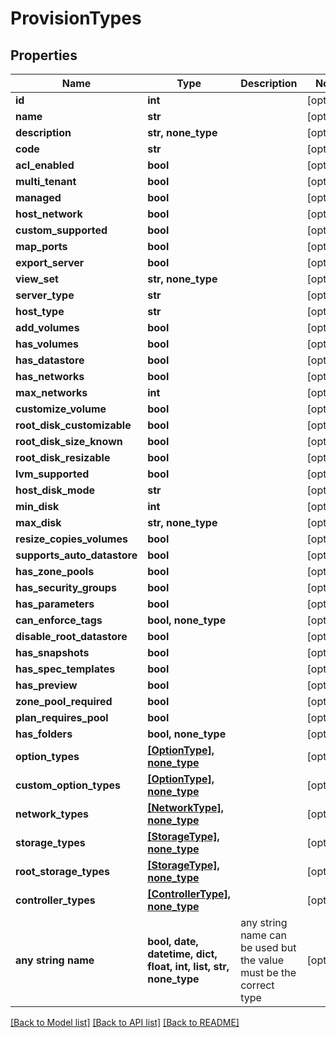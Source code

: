 # ProvisionTypes


## Properties
Name | Type | Description | Notes
------------ | ------------- | ------------- | -------------
**id** | **int** |  | [optional] 
**name** | **str** |  | [optional] 
**description** | **str, none_type** |  | [optional] 
**code** | **str** |  | [optional] 
**acl_enabled** | **bool** |  | [optional] 
**multi_tenant** | **bool** |  | [optional] 
**managed** | **bool** |  | [optional] 
**host_network** | **bool** |  | [optional] 
**custom_supported** | **bool** |  | [optional] 
**map_ports** | **bool** |  | [optional] 
**export_server** | **bool** |  | [optional] 
**view_set** | **str, none_type** |  | [optional] 
**server_type** | **str** |  | [optional] 
**host_type** | **str** |  | [optional] 
**add_volumes** | **bool** |  | [optional] 
**has_volumes** | **bool** |  | [optional] 
**has_datastore** | **bool** |  | [optional] 
**has_networks** | **bool** |  | [optional] 
**max_networks** | **int** |  | [optional] 
**customize_volume** | **bool** |  | [optional] 
**root_disk_customizable** | **bool** |  | [optional] 
**root_disk_size_known** | **bool** |  | [optional] 
**root_disk_resizable** | **bool** |  | [optional] 
**lvm_supported** | **bool** |  | [optional] 
**host_disk_mode** | **str** |  | [optional] 
**min_disk** | **int** |  | [optional] 
**max_disk** | **str, none_type** |  | [optional] 
**resize_copies_volumes** | **bool** |  | [optional] 
**supports_auto_datastore** | **bool** |  | [optional] 
**has_zone_pools** | **bool** |  | [optional] 
**has_security_groups** | **bool** |  | [optional] 
**has_parameters** | **bool** |  | [optional] 
**can_enforce_tags** | **bool, none_type** |  | [optional] 
**disable_root_datastore** | **bool** |  | [optional] 
**has_snapshots** | **bool** |  | [optional] 
**has_spec_templates** | **bool** |  | [optional] 
**has_preview** | **bool** |  | [optional] 
**zone_pool_required** | **bool** |  | [optional] 
**plan_requires_pool** | **bool** |  | [optional] 
**has_folders** | **bool, none_type** |  | [optional] 
**option_types** | [**[OptionType], none_type**](OptionType.md) |  | [optional] 
**custom_option_types** | [**[OptionType], none_type**](OptionType.md) |  | [optional] 
**network_types** | [**[NetworkType], none_type**](NetworkType.md) |  | [optional] 
**storage_types** | [**[StorageType], none_type**](StorageType.md) |  | [optional] 
**root_storage_types** | [**[StorageType], none_type**](StorageType.md) |  | [optional] 
**controller_types** | [**[ControllerType], none_type**](ControllerType.md) |  | [optional] 
**any string name** | **bool, date, datetime, dict, float, int, list, str, none_type** | any string name can be used but the value must be the correct type | [optional]

[[Back to Model list]](../README.md#documentation-for-models) [[Back to API list]](../README.md#documentation-for-api-endpoints) [[Back to README]](../README.md)


